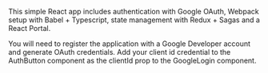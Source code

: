 This simple React app includes authentication with Google OAuth, Webpack setup with Babel + Typescript, state management with Redux + Sagas and a React Portal.

You will need to register the application with a Google Developer account and generate OAuth credentials.
Add your client id credential to the AuthButton component as the clientId prop to the GoogleLogin component.
